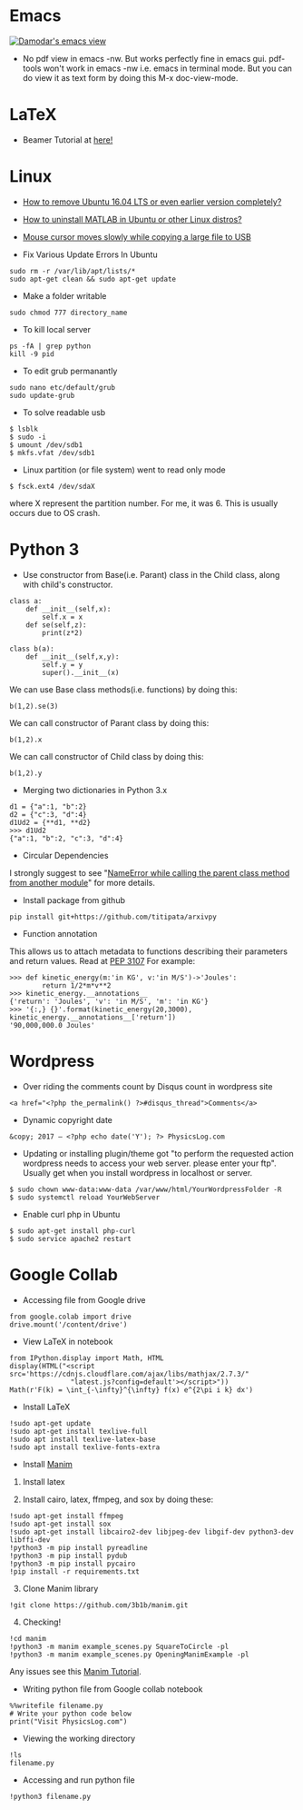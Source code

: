 # Emacs

[![Damodar's emacs view](https://raw.githubusercontent.com/Damicristi/All-about-Emacs-and-Linux/master/My%20emacs%20Config/emacs.png)](https://physicslog.com "Visit my blog")

- No pdf view in emacs -nw. But works perfectly fine in emacs gui. pdf-tools won't work in emacs -nw i.e. emacs in terminal mode. But you can do view it as text form by doing this M-x doc-view-mode. 

# LaTeX

- Beamer Tutorial at [here!](https://commands.physicslog.com/latex/beamertutorialkwuensch.pdf)

# Linux

- [How to remove Ubuntu 16.04 LTS or even earlier version completely?](https://www.physicslog.com/archive-post#remove_ubuntu)

- [How to uninstall MATLAB in Ubuntu or other Linux distros?](https://www.physicslog.com/archive-post#uninstall_matlab)

- [Mouse cursor moves slowly while copying a large file to USB](https://www.physicslog.com/archive-post/#mouse_cursor)

- Fix Various Update Errors In Ubuntu 
```
sudo rm -r /var/lib/apt/lists/*
sudo apt-get clean && sudo apt-get update
```

- Make a folder writable
```
sudo chmod 777 directory_name
```

- To kill local server
```
ps -fA | grep python
kill -9 pid
```

- To edit grub permanantly 
```
sudo nano etc/default/grub
sudo update-grub
```

- To solve readable usb
```
$ lsblk
$ sudo -i
$ umount /dev/sdb1
$ mkfs.vfat /dev/sdb1
```

- Linux partition (or file system) went to read only mode
```
$ fsck.ext4 /dev/sdaX
```
where X represent the partition number. For me, it was 6. This is usually occurs due to OS crash.

# Python 3

- Use constructor from Base(i.e. Parant) class in the Child class, along with child's constructor.
```
class a:
    def __init__(self,x):
        self.x = x    
    def se(self,z):
        print(z*2)
```
```
class b(a):
    def __init__(self,x,y):
        self.y = y
        super().__init__(x)
```

We can use Base class methods(i.e. functions) by doing this:   

```
b(1,2).se(3)
```

We can call constructor of Parant class by doing this:

```
b(1,2).x
```

We can call constructor of Child class by doing this:

```
b(1,2).y
```

- Merging two dictionaries in Python 3.x

```
d1 = {"a":1, "b":2}
d2 = {"c":3, "d":4}
d1Ud2 = {**d1, **d2}
>>> d1Ud2
{"a":1, "b":2, "c":3, "d":4}
```

- Circular Dependencies

I strongly suggest to see "<a href="https://stackoverflow.com/questions/48093653/nameerror-while-calling-the-parent-class-method-from-another-module">NameError while calling the parent class method from another module</a>" for more details.

- Install package from github
```
pip install git+https://github.com/titipata/arxivpy
```

- Function annotation 

This allows us to attach metadata to functions describing their parameters and return values. Read at [PEP 3107](https://www.python.org/dev/peps/pep-3107/)
For example:
```
>>> def kinetic_energy(m:'in KG', v:'in M/S')->'Joules': 
        return 1/2*m*v**2
>>> kinetic_energy.__annotations__
{'return': 'Joules', 'v': 'in M/S', 'm': 'in KG'}
>>> '{:,} {}'.format(kinetic_energy(20,3000), kinetic_energy.__annotations__['return'])
'90,000,000.0 Joules'
```

# Wordpress

- Over riding the comments count by Disqus count in wordpress site
```
<a href="<?php the_permalink() ?>#disqus_thread">Comments</a>
```

- Dynamic copyright date
```
&copy; 2017 – <?php echo date('Y'); ?> PhysicsLog.com
```

- Updating or installing plugin/theme got "to perform the requested action wordpress needs to access your web server. please enter your ftp". Usually get when you install wordpress in localhost or server.
```
$ sudo chown www-data:www-data /var/www/html/YourWordpressFolder -R
$ sudo systemctl reload YourWebServer
```

- Enable curl php in Ubuntu
```
$ sudo apt-get install php-curl
$ sudo service apache2 restart
```

# Google Collab

- Accessing file from Google drive
```
from google.colab import drive
drive.mount('/content/drive')
```

- View LaTeX in notebook
```
from IPython.display import Math, HTML
display(HTML("<script src='https://cdnjs.cloudflare.com/ajax/libs/mathjax/2.7.3/"
               "latest.js?config=default'></script>"))
Math(r'F(k) = \int_{-\infty}^{\infty} f(x) e^{2\pi i k} dx')
```

- Install LaTeX
```
!sudo apt-get update
!sudo apt-get install texlive-full
!sudo apt install texlive-latex-base 
!sudo apt install texlive-fonts-extra
```


- Install [Manim](http://github.com/3b1b/manim/)

1. Install latex

2. Install cairo, latex, ffmpeg, and sox by doing these:
```
!sudo apt-get install ffmpeg
!sudo apt-get install sox
!sudo apt-get install libcairo2-dev libjpeg-dev libgif-dev python3-dev libffi-dev
!python3 -m pip install pyreadline
!python3 -m pip install pydub
!python3 -m pip install pycairo
!pip install -r requirements.txt
```

3. Clone Manim library
```
!git clone https://github.com/3b1b/manim.git
```

4. Checking!
```
!cd manim
!python3 -m manim example_scenes.py SquareToCircle -pl
!python3 -m manim example_scenes.py OpeningManimExample -pl
```
Any issues see this [Manim Tutorial](https://talkingphysics.wordpress.com).

- Writing python file from Google collab notebook
```
%%writefile filename.py
# Write your python code below
print("Visit PhysicsLog.com")
```

- Viewing the working directory
```
!ls
filename.py
```

- Accessing and run python file
```
!python3 filename.py
```
